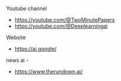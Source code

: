 Youtube channel 
- https://youtube.com/@TwoMinutePapers
- https://youtube.com/@Deeplearningai

Website 
- https://ai.google/


news ai -
- https://www.therundown.ai/
